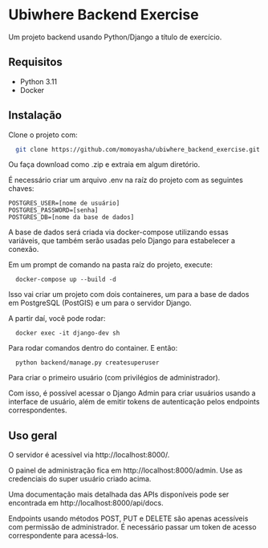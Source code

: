 
# Ubiwhere Backend Exercise

Um projeto backend usando Python/Django a título de exercício.


## Requisitos

- Python 3.11
- Docker

## Instalação
Clone o projeto com:

```bash
  git clone https://github.com/momoyasha/ubiwhere_backend_exercise.git
```
Ou faça download como .zip e extraia em algum diretório.

É necessário criar um arquivo .env na raíz do projeto com as seguintes chaves:

```
POSTGRES_USER=[nome de usuário]
POSTGRES_PASSWORD=[senha]
POSTGRES_DB=[nome da base de dados]
```
A base de dados será criada via docker-compose utilizando essas variáveis, que também serão usadas pelo Django para estabelecer a conexão.


Em um prompt de comando na pasta raíz do projeto, execute:
```
  docker-compose up --build -d
```
    
Isso vai criar um projeto com dois containeres, um para a base de dados em PostgreSQL (PostGIS) e um para o servidor Django.

A partir daí, você pode rodar:
```
  docker exec -it django-dev sh
```

Para rodar comandos dentro do container. E então:
```
  python backend/manage.py createsuperuser
```
Para criar o primeiro usuário (com privilégios de administrador).

Com isso, é possível acessar o Django Admin para criar usuários usando a interface de usuário, além de emitir tokens de autenticação pelos endpoints correspondentes.
## Uso geral

O servidor é acessível via http://localhost:8000/.

O painel de administração fica em http://localhost:8000/admin. Use as credenciais do super usuário criado acima.

Uma documentação mais detalhada das APIs disponíveis pode ser encontrada em http://localhost:8000/api/docs.

Endpoints usando métodos POST, PUT e DELETE são apenas acessíveis com permissão de administrador. É necessário passar um token de acesso correspondente para acessá-los.
